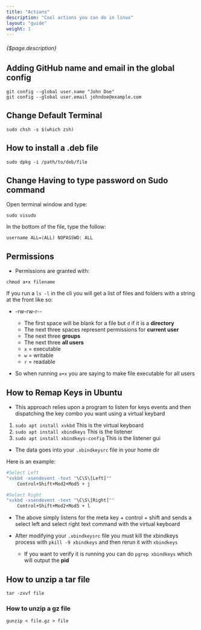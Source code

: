 ```yaml
---
title: "Actions"
description: "Cool actions you can do in linux"
layout: "guide"
weight: 1
---
```


###### {$page.description}

<article id="1">

## Adding GitHub name and email in the global config 

```
git config --global user.name "John Doe"
git config --global user.email johndoe@example.com
```

</article>


<article id="2">

## Change Default Terminal

```
sudo chsh -s $(which zsh)
```

</article>


<article id="3">

## How to install a .deb file

```
sudo dpkg -i /path/to/deb/file
```

</article>


<article id="4">

## Change Having to type password on Sudo command

Open terminal window and type:

```
sudo visudo
```

In the bottom of the file, type the follow:

```
username ALL=(ALL) NOPASSWD: ALL
```

</article>


<article id="5">

## Permissions

* Permissions are granted with:
```
chmod a+x filename
```

If you run a `ls -l` in the cli you will get a list of files and folders with a string at the front like so:
* -rw-rw-r--
    * The first space will be blank for a file but `d` if it is a **directory**
    * The next three spaces represent permissions for **current user**
    * The next three **groups**
    * The next three **all users**
    * `x` = executable
    * `w` = writable
    * `r` = readable


* So when running `a+x` you are saying to make file executable for all users

</article>


<article id="6">

## How to Remap Keys in Ubuntu

* This approach relies upon a program to listen for keys events and then dispatching the key combo you want using a virtual keybard

1. `sudo apt install xvkbd` This is the virtual keyboard
2. `sudo apt install xbindkeys` This is the listener
3. `sudo apt install xbindkeys-config` This is the listener gui

* The data goes into your `.xbindkeysrc` file in your home dir

Here is an example:

```bash
#Select Left
"xvkbd -xsendevent -text "\C\S\[Left]""
    Control+Shift+Mod2+Mod5 + j

#Select Right
"xvkbd -xsendevent -text "\C\S\[Right]""
    Control+Shift+Mod2+Mod5 + l
```

* The above simply listens for the meta key + control + shift and sends a select left and select right text command with the virtual keyboard

* After modifying your `.xbindkeysrc` file you must kill the xbindkeys process with `pkill -9 xbindkeys` and then rerun it with `xbindkeys` 
  * If you want to verify it is running you can do `pgrep xbindkeys` which will output the **pid**

</article>


<article id="7">

## How to unzip a tar file
```
tar -zxvf file
```

### How to unzip a gz file

```
gunzip < file.gz > file
```

</article>

